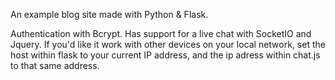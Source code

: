 An example blog site made with Python & Flask.

Authentication with Bcrypt.
Has support for a live chat with SocketIO and Jquery. If you'd like it work with other devices on your local network, set the host within flask to your current IP address, and the ip adress within chat.js to that same address.
